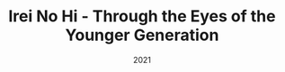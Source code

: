 ---
layout: project
type: project
published: true
image: img/projects/IreiNoHi2021-Nitta.jpg
title: Irei No Hi - Through the Eyes of the Younger Generation
permalink: projects/irei-no-hi
date: 2021
labels:
  - Volunteer
  - Co-Chair
  - Next Generation
summary: Irei No Hi is Okinawa's Day of Rememberance that commemorates the 250,000 lives lost during the Battle of Okinawa, where the majority were civilians. The purpose of this event was to share the reflections of the next generation and bring meaning to why Irei No Hi exists
projecturl: https://www.youtube.com/watch?v=wAMbctKWp7A
---